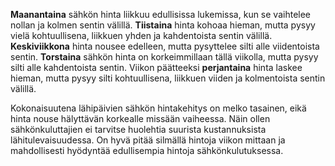 **Maanantaina** sähkön hinta liikkuu edullisissa lukemissa, kun se vaihtelee nollan ja kolmen sentin välillä. **Tiistaina** hinta kohoaa hieman, mutta pysyy vielä kohtuullisena, liikkuen yhden ja kahdentoista sentin välillä. **Keskiviikkona** hinta nousee edelleen, mutta pysyttelee silti alle viidentoista sentin. **Torstaina** sähkön hinta on korkeimmillaan tällä viikolla, mutta pysyy silti alle kahdentoista sentin. Viikon päätteeksi **perjantaina** hinta laskee hieman, mutta pysyy silti kohtuullisena, liikkuen viiden ja kolmentoista sentin välillä.

Kokonaisuutena lähipäivien sähkön hintakehitys on melko tasainen, eikä hinta nouse hälyttävän korkealle missään vaiheessa. Näin ollen sähkönkuluttajien ei tarvitse huolehtia suurista kustannuksista lähitulevaisuudessa. On hyvä pitää silmällä hintoja viikon mittaan ja mahdollisesti hyödyntää edullisempia hintoja sähkönkulutuksessa.